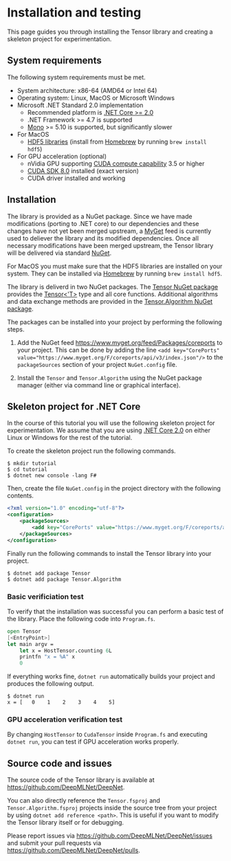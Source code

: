 # Installation and testing

This page guides you through installing the Tensor library and creating a skeleton project for experimentation.

## System requirements

The following system requirements must be met.

* System architecture: x86-64 (AMD64 or Intel 64)
* Operating system: Linux, MacOS or Microsoft Windows
* Microsoft .NET Standard 2.0 implementation
  * Recommended platform is [.NET Core >= 2.0](https://www.microsoft.com/net/learn/get-started)
  * .NET Framework >= 4.7 is supported
  * [Mono](https://www.mono-project.com/download/stable/) >= 5.10 is supported, but significantly slower
* For MacOS
  * [HDF5 libraries](https://support.hdfgroup.org/HDF5/) (install from [Homebrew](https://brew.sh/) by running `brew install hdf5`)
* For GPU acceleration (optional)
  * nVidia GPU supporting [CUDA compute capability](https://developer.nvidia.com/cuda-gpus) 3.5 or higher
  * [CUDA SDK 8.0](https://developer.nvidia.com/cuda-80-ga2-download-archive) installed (exact version)
  * CUDA driver installed and working

## Installation

The library is provided as a NuGet package.
Since we have made modifications (porting to .NET core) to our dependencies and these changes have not yet been merged upstream, a [MyGet](https://myget.org/) feed is currently used to deliever the library and its modified dependencies.
Once all necessary modifications have been merged upstream, the Tensor library will be delivered via standard [NuGet](https://nuget.org).

For MacOS you must make sure that the HDF5 libraries are installed on your system.
They can be installed via [Homebrew](https://brew.sh/) by running `brew install hdf5`.

The library is deliverd in two NuGet packages.
The [Tensor NuGet package](https://www.myget.org/feed/coreports/package/nuget/Tensor) provides the [Tensor<'T>](xref:Tensor.Tensor`1) type and all core functions.
Additional algorithms and data exchange methods are provided in the [Tensor.Algorithm NuGet package](https://www.myget.org/feed/coreports/package/nuget/Tensor.Algorithm).

The packages can be installed into your project by performing the following steps.

1. Add the NuGet feed <https://www.myget.org/feed/Packages/coreports> to your project. 
This can be done by adding the line ```<add key="CorePorts" value="https://www.myget.org/F/coreports/api/v3/index.json"/>``` to the `packageSources` section of your project `NuGet.config` file.

1. Install the `Tensor` and `Tensor.Algorithm` using the NuGet package manager (either via command line or graphical interface).

## Skeleton project for .NET Core

In the course of this tutorial you will use the following skeleton project for experimentation.
We assume that you are using [.NET Core 2.0](https://www.microsoft.com/net/learn/get-started) on either Linux or Windows for the rest of the tutorial.

To create the skeleton project run the following commands.
```
$ mkdir tutorial
$ cd tutorial
$ dotnet new console -lang F#
```
Then, create the file `NuGet.config` in the project directory with the following contents.
```xml
<?xml version="1.0" encoding="utf-8"?>
<configuration>
    <packageSources>
        <add key="CorePorts" value="https://www.myget.org/F/coreports/api/v3/index.json" />
    </packageSources>
</configuration>
```
Finally run the following commands to install the Tensor library into your project.
```
$ dotnet add package Tensor
$ dotnet add package Tensor.Algorithm
```

### Basic verificiation test

To verify that the installation was successful you can perform a basic test of the library.
Place the following code into `Program.fs`.
```fsharp
open Tensor
[<EntryPoint>]
let main argv =
    let x = HostTensor.counting 6L
    printfn "x = %A" x
    0
```
If everything works fine, `dotnet run` automatically builds your project and produces the following output.
```
$ dotnet run
x = [   0    1    2    3    4    5]
```

### GPU acceleration verification test

By changing `HostTensor` to `CudaTensor` inside `Program.fs` and executing `dotnet run`, you can test if GPU acceleration works properly.

## Source code and issues

The source code of the Tensor library is available at <https://github.com/DeepMLNet/DeepNet>.

You can also directly reference the `Tensor.fsproj` and `Tensor.Algorithm.fsproj` projects inside the source tree from your project by using `dotnet add reference <path>`.
This is useful if you want to modify the Tensor library itself or for debugging.

Please report issues via <https://github.com/DeepMLNet/DeepNet/issues> and submit your pull requests via <https://github.com/DeepMLNet/DeepNet/pulls>.

